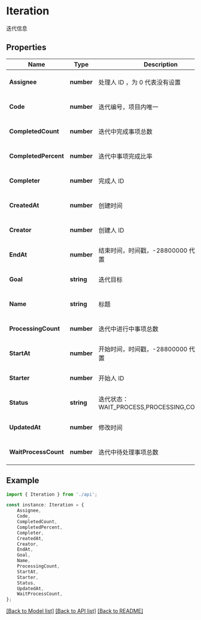 # Iteration

迭代信息

## Properties

Name | Type | Description | Notes
------------ | ------------- | ------------- | -------------
**Assignee** | **number** | 处理人 ID ，为 0 代表没有设置 | [optional] [default to undefined]
**Code** | **number** | 迭代编号，项目内唯一 | [optional] [default to undefined]
**CompletedCount** | **number** | 迭代中完成事项总数 | [optional] [default to undefined]
**CompletedPercent** | **number** | 迭代中事项完成比率 | [optional] [default to undefined]
**Completer** | **number** | 完成人 ID | [optional] [default to undefined]
**CreatedAt** | **number** | 创建时间 | [optional] [default to undefined]
**Creator** | **number** | 创建人 ID | [optional] [default to undefined]
**EndAt** | **number** | 结束时间，时间戳，-28800000 代表没有设置 | [optional] [default to undefined]
**Goal** | **string** | 迭代目标 | [optional] [default to '']
**Name** | **string** | 标题 | [optional] [default to '']
**ProcessingCount** | **number** | 迭代中进行中事项总数 | [optional] [default to undefined]
**StartAt** | **number** | 开始时间，时间戳，-28800000 代表没有设置 | [optional] [default to undefined]
**Starter** | **number** | 开始人 ID | [optional] [default to undefined]
**Status** | **string** | 迭代状态：WAIT_PROCESS,PROCESSING,COMPLETED | [optional] [default to '']
**UpdatedAt** | **number** | 修改时间 | [optional] [default to undefined]
**WaitProcessCount** | **number** | 迭代中待处理事项总数 | [optional] [default to undefined]

## Example

```typescript
import { Iteration } from './api';

const instance: Iteration = {
    Assignee,
    Code,
    CompletedCount,
    CompletedPercent,
    Completer,
    CreatedAt,
    Creator,
    EndAt,
    Goal,
    Name,
    ProcessingCount,
    StartAt,
    Starter,
    Status,
    UpdatedAt,
    WaitProcessCount,
};
```

[[Back to Model list]](../README.md#documentation-for-models) [[Back to API list]](../README.md#documentation-for-api-endpoints) [[Back to README]](../README.md)
